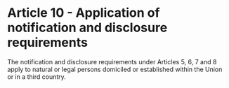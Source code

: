 # Article 10 - Application of notification and disclosure requirements


The notification and disclosure requirements under Articles 5, 6, 7 and 8 apply to natural or legal persons domiciled or established within the Union or in a third country.

